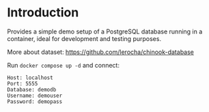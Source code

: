 # Introduction

Provides a simple demo setup of a PostgreSQL database running in a container, ideal for development and testing purposes.

More about dataset: https://github.com/lerocha/chinook-database

Run `docker compose up -d` and connect:
```
Host: localhost
Port: 5555
Database: demodb
Username: demouser
Password: demopass
```